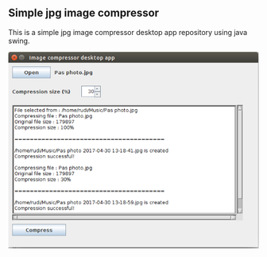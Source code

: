 ## Simple jpg image compressor

This is a simple jpg image compressor desktop app repository using java swing.

![some image](./Screenshot.png)